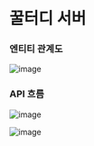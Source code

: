 # 꿀터디 서버
### 엔티티 관계도  
![image](https://github.com/Marc416/HoneyMate-server/assets/51898482/10073a01-6d6d-4a2d-8750-c7777c41c236)

### API 흐름
![image](https://github.com/Marc416/HoneyMate-server/assets/51898482/9f8f940a-222d-4d7e-be2d-a466c2288669)

![image](https://github.com/Marc416/HoneyMate-server/assets/51898482/2544c256-034d-49f7-b0a4-9ebcd55f01ae)

